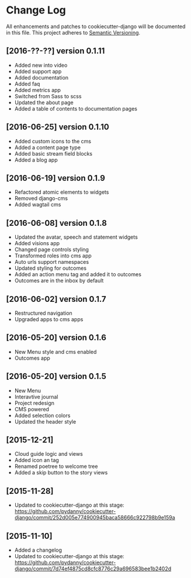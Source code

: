 # Change Log
All enhancements and patches to cookiecutter-django will be documented in this file.
This project adheres to [Semantic Versioning](http://semver.org/).


## [2016-??-??] version 0.1.11
+ Added new into video 
+ Added support app 
+ Added documentation
+ Added faq
+ Added metrics app
+ Switched from Sass to scss
+ Updated the about page
+ Added a table of contents to documentation pages

## [2016-06-25] version 0.1.10
+ Added custom icons to the cms
+ Added a content page type
+ Added basic stream field blocks
+ Added a blog app

## [2016-06-19] version 0.1.9
+ Refactored atomic elements to widgets
+ Removed django-cms
+ Added wagtail cms

## [2016-06-08] version 0.1.8
+ Updated the avatar, speech and statement widgets
+ Added visions app
+ Changed page controls styling
+ Transformed roles into cms app
+ Auto urls support namespaces
+ Updated styling for outcomes
+ Added an action menu tag and added it to outcomes
+ Outcomes are in the inbox by default

## [2016-06-02] version 0.1.7
+ Restructured navigation
+ Upgraded apps to cms apps

## [2016-05-20] version 0.1.6
+ New Menu style and cms enabled
+ Outcomes app

## [2016-05-20] version 0.1.5
+ New Menu
+ Interavtive journal
+ Project redesign
+ CMS powered
+ Added selection colors
+ Updated the header style


## [2015-12-21]
+ Cloud guide logic and views
+ Added icon an tag
+ Renamed poetree to welcome tree
+ Added a skip button to the story views

## [2015-11-28]
+ Updated to cookiecutter-django at this stage: https://github.com/pydanny/cookiecutter-django/commit/252d005e774900945baca58666c922798b9e159a

## [2015-11-10]
+ Added a changelog
+ Updated to cookiecutter-django at this stage: https://github.com/pydanny/cookiecutter-django/commit/7d74ef4875cd8cfc8776c29a696583bee1b2402d
